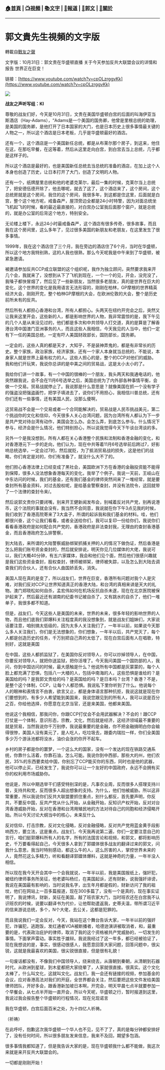 ###  [:house:首頁](https://github.com/ourhimalayas/home) | [:tv:視頻](https://github.com/ourhimalayas/videos) | [:books:文字](https://github.com/ourhimalayas/txt) | [:newspaper:報道](https://github.com/ourhimalayas/news) | [:eagle:郭文](https://github.com/ourhimalayas/guomedia) | [:pray:關於](https://github.com/ourhimalayas/home/tree/master/about)
---
# 郭文貴先生視頻的文字版
轉載自[戰友之聲](http://littleantvoice.blogspot.com)

文字版：10月31日：郭文贵在华盛顿直播 关于今天参加反共大联盟会议的详情和报告 世界正在巨变！<u></u><sub></sub><sup></sup><strike></strike>
<u></u><sub></sub><sup></sup><strike></strike>  

链接：[https://www.youtube.com/watch?v=cpOLzrggvKk](https://www.youtube.com/watch?v=cpOLzrggvKk)



[![](https://3.bp.blogspot.com/-CitkbYuh4lE/W9qF0F-cJ9I/AAAAAAAABGw/px05ItBrkLY_NjhBYY8wqhRPFBIPFJuUgCLcBGAs/s400/1031-1.PNG)](https://3.bp.blogspot.com/-CitkbYuh4lE/W9qF0F-cJ9I/AAAAAAAABGw/px05ItBrkLY_NjhBYY8wqhRPFBIPFJuUgCLcBGAs/s1600/1031-1.PNG)
  

**战友之声听写组：KI**
  

尊敬的战友们好，今天是10月31日，文贵在美国华盛顿白宫的后面的叫海伊亚当斯酒店（Hay-Adams），“Adams是一个美国的国务卿，他曾是里根总统的助理，是美国的国务卿，是他打开了日本国家的大门，也是日本历史上很多事情最关键的人物之一，所以这个酒店是日本老板，几乎是华盛顿最好的酒店。
  

还有一个，这个酒店是一个美国新任总统，都是从布莱尔那个房子，到这来，他住在这，在那吃早餐，在这等着，然后从这里走向白宫，到白宫去当上总统，几乎都是这样子的。
  

所以这个酒店是最好的，也是美国新任总统去当总统的准备的酒店，在加上这个人本身也创造了历史，让日本打开了大门，创造了文明的人物。
  

还有一个，纸牌屋里总统和他的老婆克莱尔，最后一集的时候，克莱尔当上总统了，把安德伍德开除了，他去哪呢，就去了这了，这个酒店来了，这个房间，这个总统房就是这个房间，我住的这个房间，我很多年，到这都是住这里，后面就是白宫，整个这个地方呢，戒备森严，屋顶旁边全都是24小时特警，因为对面总统坐飞机起飞的时候，看的最近最直接的，对白宫办公室我后面那个窗户，就是总统的，就是办公室的后背这个地方，特别安全。
  

无论楼上楼下，永远24小时最戒备森严，这个酒店有很多传奇，很多故事，而且我在这个房间里，这么多年了，见过很多美国的新朋友和老朋友，在这里发生了很多事情。
  

1999年，我在这个酒店住了三个月，我在旁边的酒店住了6个月，当时在华盛顿，所以这个地方我特别熟，这的人我也很熟，那么今天呢我是中午来到了华盛顿，被紧急邀请。
  

被邀请参加反共CCP成立联盟的这个组织呢，我作为独立顾问，突然要求我来开几个会，我就来了，没想到从下了飞机到现在，一个一个的见，开会，没完没了，我嗓子都快冒烟了，然后见了一些新朋友，当然很多老朋友，真的是世界在巨大的变化，这个世界的变化是我用语言无法形容的，刚刚在柏林，GP摩根的世界精英经济大会，刚刚开完，整个柏林GP摩根的大会，在欧洲伦敦的大会，整个是历史前所未有的反共。
  

然后所有人都担心香港和台湾，所有人都担心。头两天在纽约开完会之后，突然又让我来这里开会，这些新的人，都是影响世界的人物，我非常震惊的是，我下午见的几个人是从来没见过的，他们都是多次和中共领导人打交道，真的是算是了解香港台湾中国澳门亚洲事务的人，而且这些人我相信，今天我见的人当中，他们一定有下一任的美国总统，一定有吓人美国财政部长，国防部长，国务卿。
  

一定会的，这些人真的都是天才，大知乎，不是装神弄鬼的，都是有非常长的历史。整个家族，政治家族，经济家族，还有一个家人本身就当总统的，不能说，本身家人就是世界上最有权力的人。这些人担心的是，整个的CCP对他们的威胁。我和他们开玩笑，我说你总讲的是中美之间的贸易战，这是太小太小的了。
  

我给你们讲一个故事，有一个中国的很棒的一个朋友，我头两天和我通电话的，他突然跟我说，会不会在11月6号选举之后，美国总统为了内外部各种事情平衡，会做一个交易。贸易战就停止了。我说那是什么意思是？就像美国在抓一个没有学子的强盗没把强盗画竹，把学子填进去了，说你们不用担心，我相信川普总统，还有你们还有一些事情，还有美国人民，没那么傻啊，
  

这贸易战不会是一个交易或者一个合同能解决的，贸易战是人民币挑战美元，第二个挑战你的文化和信仰，今天很多人关心台湾问题，因为台湾所有人都认为下一步是共产党对待台湾有动作，美国会怎么办。会怎么弄，到底怎么参与。什么情况下参与，经济会是什么情况，他们特别担心，所以说我觉得今天下午谈台湾谈的多。
  

另外一个是我没想到，所有人都在关心香港整个民族和法制和香港金融的变化，和对香港港元下一步的走向，他们认为，现在中共等着11月6号选举前后跨过7，好影响总统选举，一定会过7的，然后就贬，为了抵消贸易战的损失，这是他们的战略，你们肯定是对的，你们有准备了，就没什么大不了的。
  

他们担心香港法律上已经变成了黑社会，美国欧洲下方在香港的金融投资能不能得到保障，很多人没法想象香港每天的变化，我举了个例子。我说一天前，王岐山在中东访问的时候，我们的基金，还有我们基金的律师突然间来了一堆经常，就是要查封所有基金资料，对过去股权呢，是给基金警察查封，并没有法院令，这回就带了一个法律的查封令来/。
  

然后说郭文贵你只要闭嘴，别来开王健新闻发布会，别喊着反对共产党，别再说港币，这个法院的事就会没有，我当然不会同意，我说就在你下午3点见我的时候，我们收到了香港高院寄来了3大盒子，所谓的起诉我和我们基金的材料。哇，他们都很兴奋，这个让我们看看，或者全送给你们，我可以复印一份给你们，我说你们看看香港政府是如何配合共产党的，香港政府是非法查封我，无理由的查封香港基金，而且香港政府怎么排警察，
  

到大陆去，来所谓的大陆警察威胁绑架抓捕关押的人的情况下做伪证，然后香港是怎么把我们账号资金查封的，然后就安排说，明天你见几位媒体的大佬，我说可以，我们大概40分钟，有五六家媒体，我会和他们见个面，然后他们很感兴趣就是我们这些资金查封，股权查封，律师被绑架，律师被失踪，以及怎么到大陆去调查我们的合伙人，还有合伙人曲国娇丢失，消失。
  

美国人现在真的是变了，所以战友们，世界在巨变，香港所有问题对我个人是灾难，对我们反对CCP让世界知道真正的香港大陆，和台湾的真相来讲是天大的礼物。澳门郑晓松如何自杀，孟宏伟如何在机场反抗自杀未遂，现在在北京医院被保护起来了，然后最近还有湖南的纪委书记被自杀了，又有跳水的自杀了，他们一堆单子，我很多都不知道。
  

但是，战友们，今天这些人是美国的未来，世界的未来，很多年轻的影响世界的人物，而且他们底我们郭爆料关注程度真的我没想象到，就是战友们姐妹们，大家说话要注意，咱别搞太低级的，因为太多人关注我们了，一年半以前，如果说今天那么多人关注我们，你们是无法想象的，你们想象，一年半以后，共产党灭了，每个人都是创造历史的任务，千万别把自己弄的太低了，现在白宫后面有人在唱歌，特别好，这就是美国
  

在中国，这些人都抓监狱了，在美国你反对领导人，你可以炒掉领导人，在中国，你要反对领导人，就把你送监狱，把你活埋了。今天我问美国一个国防部的人，我问，你到中国访问的时候，最大感触是什么？他说所有中国都是灰蒙蒙的，每个人脸上都充满了恐惧，包括八一大楼的人，包括中南海的人，这些恐惧是谁给的？是美国给的吗？是我郭文贵给的吗？是英国给的吗？是日本吗？台湾？香港？不是，是整个这个体制，CCP，让每个人都恐惧。我说私下里你听到了什么。他说每个人的眼神和表情言不由衷，欲言又止，都是身体语言那种抗拒，我说这就是现在你们要想到的，有多少人希望能到美国来，我说您跟见到的所有人，我可以说是百分之百，你给他选择，你愿意在北京当官，还是来美国，他都来美国。
  

他说这个我相信，那我问你，你跟CCP打仗会不会用武器解决？不会的！跟CCP打仗是一个体制，意识形态，宗教，文化，然后就是经济，这经济领域最不重要的就是贸易，当然我说你千万别停，我说最重要的是金融，你不把金融搞明白你会输得很惨，美国人没有美元了，是人吃人，吃垃圾去，跟委内瑞拉一样，你们全美国多少万个游泳池都将没水，油价会涨的你开不起车。
  

乡村的房子都是你的噩梦，一个这么大的国家，没有一个发达的现在铁路交通系统，你靠什么活着，你靠石油，怎么可能。我说你到中西部，那些大的州，他们农民，35%的东西要卖给中国，你别忘了CCP能买你的东西，同时也是他的武器，他可以停止买，已经发生了，我说你可以让一个友好的中国政府，永远不会拥有买你的权利用市场威胁你。
  

他说是，所以中期选举干们感受特别深的是，凡事农业周，反而很多人搭理支持川普，支持共和党，反而很多人超出想象的支持。为什么，他们怕被威胁。所以这非常重要，所以我说你们反共大联盟要抓住重点，别什么都反，首先要声明，你反共，不要反中国，反共产党从什么开始，从金融开始，反知识产权开始，反对对台湾香港威胁开始，反对在香港和台湾用殖民地的方法对待自己的同胞和经济侵略开始。所以今天讨论大纲当中的核心，未来反什么
  

反对信仰，打击宗教，反对文化侵略，反对金融侵略，反对共产党用蓝金黄手段影响西方，要立法，这是重点。战友们，今天我再说第二遍，你们一定要注意自己的言行，咱们挺郭爆料所有人的名字，所有的法国言论和视频，和郭文，都将影响历史，千万要看得起自己，今天很多人拿到了郭媒体很多战友的翻译过来的郭文，问我什么意思，我当时特别感动，都这么牛的人，这么厉害的人，掌控世界未来的人，竟然花这么多精力，听和看翻译郭媒体爆料，这就是神奇的力量，一年半没人相信。
  

所以现在我今天开会其中一个会我就说，一年半以前，我是美国报纸上，强奸犯，被纽约律师事务所吴征，他老婆叫杨烂，在美国起诉，还有财新，说我强奸诽谤，我说在美国最有影响的，当时说我名字，出生年月都是假的，财新访问了我的祖坟，他们在网站上一百多篇报道，现在300多篇了，没有一个是真的，现在事实证明了，我说博讯，财新，吴征在美国，敲了班农家大门，当时班农还在白宫我不认识班农的时候，说要以翻译书为代价，让他帮助遣返我，史蒂夫温，带所谓习近平的信来游说总统，多个，N个大佬，去公关，这都是犯罪的。
  

而且我说我们一定会反对，今天，我站在这个舞台告诉大家，一年半以前的强奸犯，诈骗犯，逃跑饭，发红通者VOA被断播者，哈德逊演讲被取消者，和，最重要的是，代表政治庇护的律师，取消了我的这个资格被共产党威胁的，一切发生的事情。下面掌声雷动。事实胜于雄辩。我说我经过了这一年多，都已经被验证了，现在我想说的是，事实，很感动很感人，我愿意回答大家问题，回答问题中，很尖锐，这就是我最喜欢的美国，很尖锐很直接，但是很有礼貌！
  

一句废话都没有，不像我们中国领导人，绕来绕去，从唐朝到秦朝，从清朝到石器时代，从欧洲到星球，到木星都把大家绕晕了，人家就很直接。很真实。这个文化太棒了，什么叫文化，这就叫文化。战友们，我一会还有链接的视频，参加基金的会议，应对香港高法对我们的开庭，全世界都会关注，然后要把这些文件发给美国律师团队，开好多会，跟香港新加坡日本啊，开完会，明天早晨七点半就要参加一个早餐会，从七点半开始一直开会，所以今天呢，华盛顿之行，暂时报道到这里，我说过我会报告整个华盛顿的行程情况，现在兑现诺言
  

我在华盛顿，白宫后面百米之处，为十四亿人祈祷。
  

（祈祷）
  

在此呼吁，抱歉这次我华盛顿一个华人也不见，见不了了，真的是每分钟都安排好了，没有任何时间，所以很多朋友发来信息，我来不及回，期望多包涵。
  

很多事情我都知道了，但是我告诉大家的是，现在华盛顿我什么都不能做，我这次来就是来开反共大联盟会的。
  

一切都是刚刚开始！
<u></u><sub></sub><sup></sup><strike></strike>